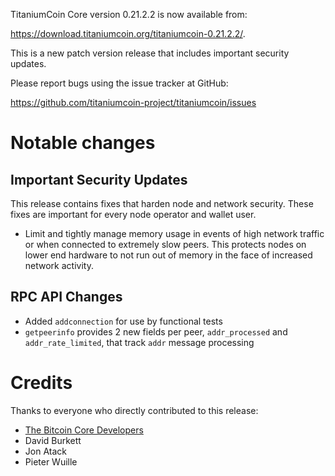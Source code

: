 TitaniumCoin Core version 0.21.2.2 is now available from:

 <https://download.titaniumcoin.org/titaniumcoin-0.21.2.2/>.

This is a new patch version release that includes important security updates.

Please report bugs using the issue tracker at GitHub:

  <https://github.com/titaniumcoin-project/titaniumcoin/issues>

Notable changes
===============

Important Security Updates
--------------------------

This release contains fixes that harden node and network security. These fixes are important for every node operator and wallet user.

- Limit and tightly manage memory usage in events of high network traffic or when connected to extremely slow peers.
This protects nodes on lower end hardware to not run out of memory in the face of increased network activity.

RPC API Changes
---------------

* Added `addconnection` for use by functional tests
* `getpeerinfo` provides 2 new fields per peer, `addr_processed` and `addr_rate_limited`, that track `addr` message processing


Credits
=======

Thanks to everyone who directly contributed to this release:

- [The Bitcoin Core Developers](https://github.com/bitcoin/bitcoin/tree/master/doc/release-notes)
- David Burkett
- Jon Atack
- Pieter Wuille